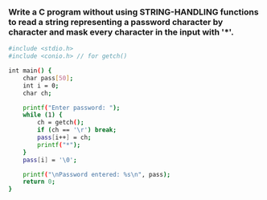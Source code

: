 ### Write a C program without using STRING-HANDLING functions to read a string representing a password character by character and mask every character in the input with '*'.

```bash
#include <stdio.h>
#include <conio.h> // for getch()

int main() {
    char pass[50];
    int i = 0;
    char ch;

    printf("Enter password: ");
    while (1) {
        ch = getch();
        if (ch == '\r') break;
        pass[i++] = ch;
        printf("*");
    }
    pass[i] = '\0';

    printf("\nPassword entered: %s\n", pass);
    return 0;
}
```
